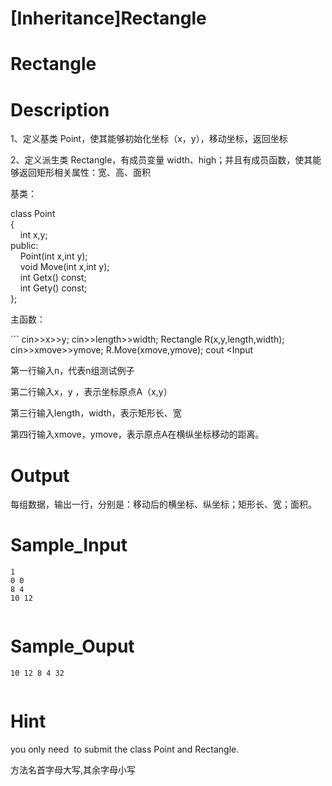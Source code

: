 # [Inheritance]Rectangle

# Rectangle

# Description
<p>1、定义基类 Point，使其能够初始化坐标（x，y），移动坐标，返回坐标</p>
<p>2、定义派生类 Rectangle，有成员变量 width、high；并且有成员函数，使其能够返回矩形相关属性：宽、高、面积</p>
<p>基类：</p>
<div>class Point</div>
<div>{ &nbsp;</div>
<div>&nbsp; &nbsp; int x,y;</div>
<div>public:</div>
<div>&nbsp; &nbsp; Point(int x,int y);</div>
<div>&nbsp; &nbsp; void Move(int x,int y);</div>
<div>&nbsp; &nbsp; int Getx() const;</div>
<div>&nbsp; &nbsp; int Gety() const;</div>
<div>};</div>
<p>主函数：</p>
```
cin>>x>>y;
cin>>length>>width;
Rectangle R(x,y,length,width);
cin>>xmove>>ymove;
R.Move(xmove,ymove);
cout <<R.Getx()<<" "<<R.Gety()<<" "<<R.Getlength() <<" "<<R.Getwidth()<<" "<<R.Getarea()<<endl;
```

# Input
<p>第一行输入n，代表n组测试例子</p>
<p>第二行输入x，y ，表示坐标原点A（x,y）</p>
<p>第三行输入length，width，表示矩形长、宽</p>
<p>第四行输入xmove，ymove，表示原点A在横纵坐标移动的距离。</p>

# Output
<p>每组数据，输出一行，分别是：移动后的横坐标、纵坐标；矩形长、宽；面积。</p>

# Sample_Input
```
1
0 0
8 4
10 12


```

# Sample_Ouput
```
10 12 8 4 32


```

# Hint
<p>you ﻿only&nbsp;need &nbsp;to submit the class Point and Rectangle.</p>
<p>方法名首字母大写,其余字母小写</p>

